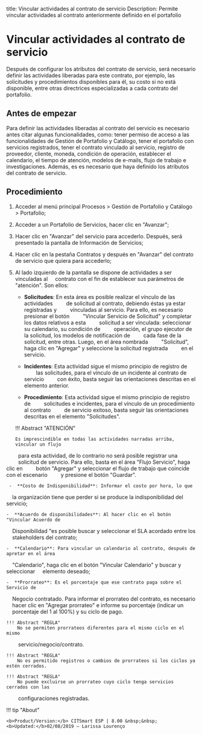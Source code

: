 title: Vincular actividades al contrato de servicio
Description: Permite vincular actividades al contrato anteriormente definido en el portafolio
# Vincular actividades al contrato de servicio

Después de configurar los atributos del contrato de servicio, será necesario definir las actividades liberadas para este contrato, por ejemplo, las solicitudes y procedimientos disponibles para él, su costo si no está disponible, entre otras directrices especializadas a cada contrato del portafolio.

Antes de empezar
----------------

Para definir las actividades liberadas al contrato del servicio es necesario antes
citar algunas funcionalidades, como: tener permiso de acceso a las
funcionalidades de Gestión de Portafolio y Catálogo, tener el portafolio con
servicios registrados, tener el contrato vinculado al servicio, registro de
proveedor, cliente, moneda, condición de operación, establecer el calendario, el tiempo
de atención, modelos de e-mails, flujo de trabajo e investigaciones. Además, es
es necesario que haya definido los atributos del contrato de servicio.

Procedimiento
------------

1.  Acceder al menú principal Procesos \>
    Gestión de Portafolio y Catálogo \> Portafolio;

2.  Acceder a un Portafolio de Servicios, hacer clic en "Avanzar";

3.  Hacer clic en "Avanzar" del servicio para accederlo. Después, será
    presentado la pantalla de Información de Servicios;

4.  Hacer clic en la pestaña Contratos y después en "Avanzar" del contrato de servicio
    que quiera para accederlo;

5.  Al lado izquierdo de la pantalla se dispone de actividades a ser vinculadas al
    contrato con el fin de establecer sus parámetros de "atención". Son ellos:

    -  **Solicitudes**: En esta área es posible realizar el vínculo de las actividades
        de solicitud al contrato, debiendo éstas ya estar registradas y
        vinculadas al servicio. Para ello, es necesario presionar el botón
        "Vincular Servicio de Solicitud" y completar los datos relativos a esta
        solicitud a ser vinculada: seleccionar su calendario, su condición de
        operación, el grupo ejecutor de la solicitud, los modelos de notificación de
        cada fase de la solicitud, entre otras. Luego, en el área nombrada
        "Solicitud", haga clic en "Agregar" y seleccione la solicitud registrada
        en el servicio.

    -  **Incidentes**: Esta actividad sigue el mismo principio de registro de
        las solicitudes, para el vínculo de un incidente al contrato de servicio
        con éxito, basta seguir las orientaciones descritas en el elemento anterior.

    -  **Procedimiento**: Esta actividad sigue el mismo principio de registro de
        solicitudes e incidentes, para el vínculo de un procedimiento al contrato
        de servicio exitoso, basta seguir las orientaciones descritas en el elemento "Solicitudes".

    !!! Abstract "ATENCIÓN"

        Es imprescindible en todas las actividades narradas arriba, vincular un flujo
        para esta actividad, de lo contrario no será posible registrar una
        solicitud de servicio. Para ello, basta en el área "Flujo Servicio", haga clic en
        botón "Agregar" y seleccionar el flujo de trabajo que coincide con el escenario
        y presione el botón "Guardar".  

     -  **Costo de Indisponibilidad**: Informar el costo por hora, lo que
    la organización tiene que perder si se produce la indisponibilidad del servicio;

    -  **Acuerdo de disponibilidades**: Al hacer clic en el botón "Vincular Acuerdo de
    Disponibilidad "es posible buscar y seleccionar el SLA acordado entre los
    stakeholders del contrato;

    -  **Calendario**: Para vincular un calendario al contrato, después de apretar en el área
    "Calendario", haga clic en el botón "Vincular Calendario" y buscar y seleccionar
    elemento deseado;

    -  **Prorrateo**: Es el porcentaje que ese contrato paga sobre el Servicio de
    Negocio contratado. Para informar el prorrateo del contrato, es necesario
    hacer clic en "Agregar prorrateo" e informe su porcentaje (indicar un
    porcentaje del 1 al 100%) y su ciclo de pago.

    !!! Abstract "REGLA"
        No se permiten prorrateos diferentes para el mismo ciclo en el mismo
        servicio/negocio/contrato.  

    !!! Abstract "REGLA"
        No es permitido registros o cambios de prorrateos si los ciclos ya estén cerrados.  

    !!! Abstract "REGLA"
        No puede excluirse un prorrateo cuyo ciclo tenga servicios cerrados con las
        configuraciones registradas.  
       
!!! tip "About"

    <b>Product/Version:</b> CITSmart ESP | 8.00 &nbsp;&nbsp;
    <b>Updated:</b>02/08/2019 – Larissa Lourenço

